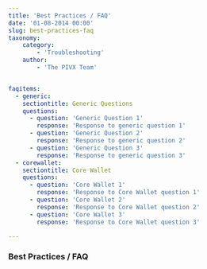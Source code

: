 ```yaml
---
title: 'Best Practices / FAQ'
date: '01-08-2014 00:00'
slug: best-practices-faq
taxonomy:
    category:
        - 'Troubleshooting'
    author:
        - 'The PIVX Team'


faqitems:
  - generic:
    sectiontitle: Generic Questions
    questions:
      - question: 'Generic Question 1'
        response: 'Response to generic question 1'
      - question: 'Generic Question 2'
        response: 'Response to generic question 2'
      - question: 'Generic Question 3'
        response: 'Response to generic question 3'
  - corewallet:
    sectiontitle: Core Wallet
    questions:
      - question: 'Core Wallet 1'
        response: 'Response to Core Wallet question 1'
      - question: 'Core Wallet 2'
        response: 'Response to Core Wallet question 2'
      - question: 'Core Wallet 3'
        response: 'Response to Core Wallet question 3'

---
```


### Best Practices / FAQ


